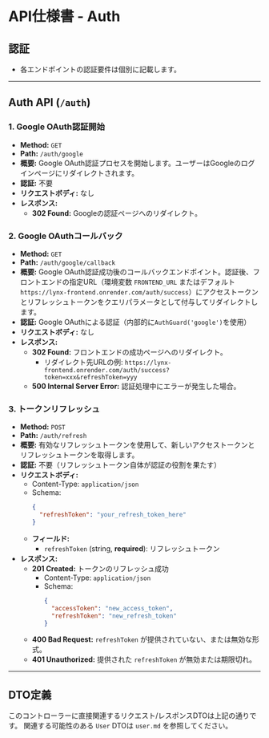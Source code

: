 # API仕様書 - Auth

## 認証

- 各エンドポイントの認証要件は個別に記載します。

---

## Auth API (`/auth`)

### 1. Google OAuth認証開始

- **Method:** `GET`
- **Path:** `/auth/google`
- **概要:** Google OAuth認証プロセスを開始します。ユーザーはGoogleのログインページにリダイレクトされます。
- **認証:** 不要
- **リクエストボディ:** なし
- **レスポンス:**
    - **302 Found:** Googleの認証ページへのリダイレクト。

### 2. Google OAuthコールバック

- **Method:** `GET`
- **Path:** `/auth/google/callback`
- **概要:** Google OAuth認証成功後のコールバックエンドポイント。認証後、フロントエンドの指定URL（環境変数 `FRONTEND_URL` またはデフォルト `https://lynx-frontend.onrender.com/auth/success`）にアクセストークンとリフレッシュトークンをクエリパラメータとして付与してリダイレクトします。
- **認証:** Google OAuthによる認証（内部的に`AuthGuard('google')`を使用）
- **リクエストボディ:** なし
- **レスポンス:**
    - **302 Found:** フロントエンドの成功ページへのリダイレクト。
        - リダイレクト先URLの例: `https://lynx-frontend.onrender.com/auth/success?token=xxx&refreshToken=yyy`
    - **500 Internal Server Error:** 認証処理中にエラーが発生した場合。

### 3. トークンリフレッシュ

- **Method:** `POST`
- **Path:** `/auth/refresh`
- **概要:** 有効なリフレッシュトークンを使用して、新しいアクセストークンとリフレッシュトークンを取得します。
- **認証:** 不要（リフレッシュトークン自体が認証の役割を果たす）
- **リクエストボディ:**
    - Content-Type: `application/json`
    - Schema:
      ```json
      {
        "refreshToken": "your_refresh_token_here"
      }
      ```
    - **フィールド:**
        - `refreshToken` (string, **required**): リフレッシュトークン
- **レスポンス:**
    - **201 Created:** トークンのリフレッシュ成功
        - Content-Type: `application/json`
        - Schema:
          ```json
          {
            "accessToken": "new_access_token",
            "refreshToken": "new_refresh_token"
          }
          ```
    - **400 Bad Request:** `refreshToken` が提供されていない、または無効な形式。
    - **401 Unauthorized:** 提供された `refreshToken` が無効または期限切れ。

---

## DTO定義

このコントローラーに直接関連するリクエスト/レスポンスDTOは上記の通りです。
関連する可能性のある `User` DTOは `user.md` を参照してください。
